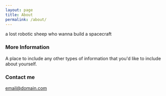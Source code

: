 ```yaml
---
layout: page
title: About
permalink: /about/
---
```


a lost robotic sheep who wanna build a spacecraft

### More Information

A place to include any other types of information that you'd like to include about yourself.

### Contact me

[email@domain.com](mailto:email@domain.com)
